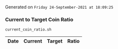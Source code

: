 Generated on `Friday 24-September-2021 at 18:09:25`

### Current to Target Coin Ratio
`current_coin_ratio.sh`

Date|Current|Target|Ratio
---|---|---|---
